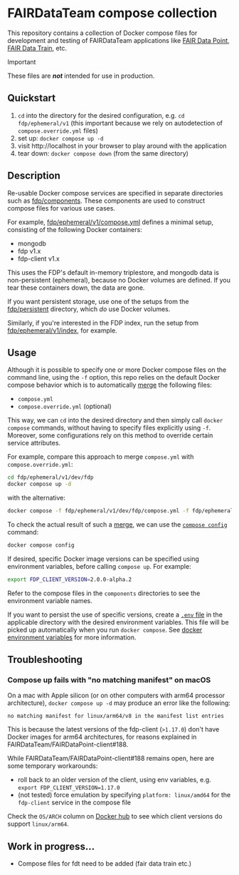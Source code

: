 # FAIRDataTeam compose collection

This repository contains a collection of Docker compose files for development and testing of FAIRDataTeam applications 
like [FAIR Data Point], [FAIR Data Train], etc.

>[!IMPORTANT]
>These files are ***not*** intended for use in production.

## Quickstart

1. `cd` into the directory for the desired configuration, e.g. `cd fdp/ephemeral/v1` (this important because we rely on autodetection of `compose.override.yml` files)
2. set up: `docker compose up -d`
3. visit http://localhost in your browser to play around with the application
4. tear down: `docker compose down` (from the same directory)

## Description

Re-usable Docker compose services are specified in separate directories such as [fdp/components](./fdp/components).
These components are used to construct compose files for various use cases.

For example, [fdp/ephemeral/v1/compose.yml](fdp/ephemeral/v1/compose.yml) defines a minimal setup, consisting of the following Docker containers:
 
- mongodb
- fdp v1.x
- fdp-client v1.x

This uses the FDP's default in-memory triplestore, and mongodb data is non-persistent (ephemeral), because no Docker volumes are defined. If you tear these containers down, the data are gone.

If you want persistent storage, use one of the setups from the [fdp/persistent](./fdp/persistent) directory, which *do* use Docker volumes.

Similarly, if you're interested in the FDP index, run the setup from [fdp/ephemeral/v1/index](./fdp/ephemeral/v1/index), for example.

## Usage

Although it is possible to specify one or more Docker compose files on the command line, using the `-f` option, this repo relies on the default Docker compose behavior which is to automatically [merge] the following files:

- `compose.yml`
- `compose.override.yml` (optional)

This way, we can `cd` into the desired directory and then simply call `docker compose` commands, without having to specify files explicitly using `-f`. 
Moreover, some configurations rely on this method to override certain service attributes. 

For example, compare this approach to merge `compose.yml` with `compose.override.yml`:

```bash
cd fdp/ephemeral/v1/dev/fdp
docker compose up -d
```

with the alternative:

```bash
docker compose -f fdp/ephemeral/v1/dev/fdp/compose.yml -f fdp/ephemeral/v1/dev/fdp/compose.override.yml up -d
```

To check the actual result of such a [merge], we can use the [`compose config`] command:

```bash
docker compose config
``` 

If desired, specific Docker image versions can be specified using environment variables, before calling `compose up`.
For example:

```bash
export FDP_CLIENT_VERSION=2.0.0-alpha.2
```

Refer to the compose files in the `components` directories to see the environment variable names. 

If you want to persist the use of specific versions, create a [`.env` file] in the applicable directory with the desired environment variables.
This file will be picked up automatically when you run `docker compose`. See [docker environment variables] for more information. 

## Troubleshooting

### Compose up fails with "no matching manifest" on macOS

On a mac with Apple silicon (or on other computers with arm64 processor architecture), `docker compose up -d` may produce an error like the following:

```none
no matching manifest for linux/arm64/v8 in the manifest list entries
``` 
 
This is because the latest versions of the fdp-client (`>1.17.0`)  don't have Docker images for arm64 architectures, for reasons explained in FAIRDataTeam/FAIRDataPoint-client#188.

While FAIRDataTeam/FAIRDataPoint-client#188 remains open, here are some temporary workarounds:

- roll back to an older version of the client, using env variables, e.g. `export FDP_CLIENT_VERSION=1.17.0`
- (not tested) force emulation by specifying `platform: linux/amd64` for the `fdp-client` service in the compose file

Check the `OS/ARCH` column on [Docker hub] to see which client versions do support `linux/arm64`. 

## Work in progress...

- Compose files for fdt need to be added (fair data train etc.)

[`compose config`]: https://docs.docker.com/reference/cli/docker/compose/config/
[merge]: https://docs.docker.com/compose/how-tos/multiple-compose-files/merge/
[FAIR Data Point]: https://github.com/FAIRDataTeam/FAIRDataPoint
[FAIR Data Train]: https://github.com/FAIRDataTeam/FAIRDataTrain
[Docker hub]: https://hub.docker.com/r/fairdata/fairdatapoint-client/tags
[`.env` file]: https://docs.docker.com/compose/how-tos/environment-variables/variable-interpolation/#env-file
[docker environment variables]: https://docs.docker.com/compose/how-tos/environment-variables/set-environment-variables/
